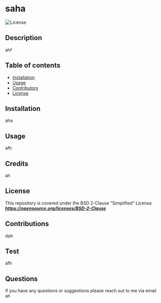 
  # saha
  
  
  ![License](https://img.shields.io/badge/License-BSD%202--Clause-orange.svg)


  ## Description 
  ahf

  ## Table of contents
  - [Installation](#installation)
  - [Usage](#usage)
  - [Contributors](#contributors)
  - [License](#license)

  ## Installation
  aha

  ## Usage
  afh

  ## Credits
  ah

  ## License
  This repository is covered under the BSD 2-Clause "Simplified" License <br>
  ***https://opensource.org/licenses/BSD-2-Clause***
 

  ## Contributions
  dah

  ## Test
  afh
  
  ## Questions
  If you have any questions or suggestions please reach out to me via email ah 
